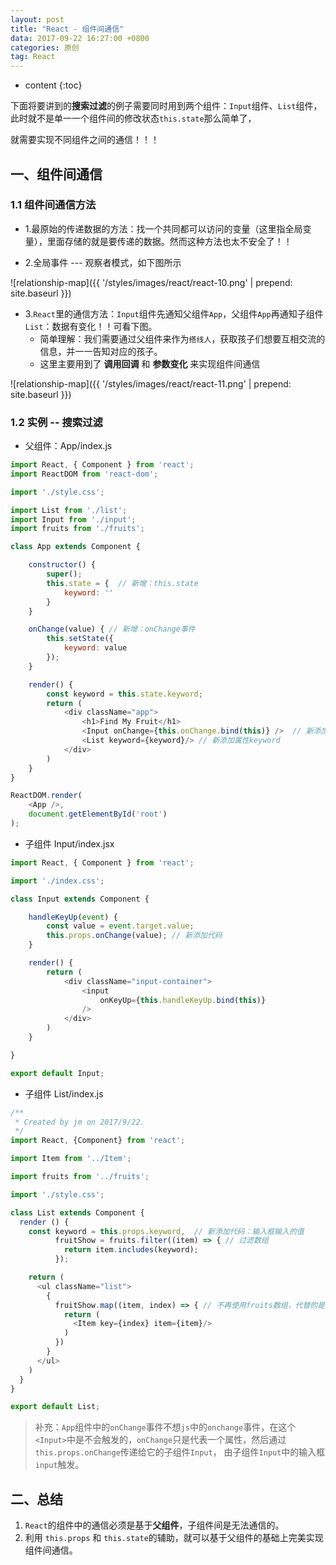 ```yaml
---
layout: post
title: "React - 组件间通信"
data: 2017-09-22 16:27:00 +0800
categories: 原创
tag: React
---
```

* content
{:toc}


下面将要讲到的**搜索过滤**的例子需要同时用到两个组件：`Input`组件、`List`组件，此时就不是单一一个组件间的修改状态`this.state`那么简单了，

就需要实现不同组件之间的通信！！！

<!-- more -->

## 一、组件间通信

### 1.1 组件间通信方法

* 1.最原始的传递数据的方法：找一个共同都可以访问的变量（这里指全局变量），里面存储的就是要传递的数据。然而这种方法也太不安全了！！

* 2.全局事件 --- 观察者模式，如下图所示

![relationship-map]({{ '/styles/images/react/react-10.png' | prepend: site.baseurl }})

* 3.`React`里的通信方法：`Input`组件先通知父组件`App`，父组件`App`再通知子组件`List`：数据有变化！！可看下图。
    * 简单理解：我们需要通过父组件来作为`搭线人`，获取孩子们想要互相交流的信息，并一一告知对应的孩子。
    * 这里主要用到了 **调用回调** 和 **参数变化** 来实现组件间通信

![relationship-map]({{ '/styles/images/react/react-11.png' | prepend: site.baseurl }})

### 1.2 实例 -- 搜索过滤

* 父组件：App/index.js

```js
import React, { Component } from 'react';
import ReactDOM from 'react-dom';

import './style.css';

import List from './list';
import Input from './input';
import fruits from './fruits';

class App extends Component {

	constructor() {
		super();
		this.state = {  // 新增：this.state
			keyword: ''
		}
	}

	onChange(value) { // 新增：onChange事件
		this.setState({
			keyword: value
		});
	}

	render() {
        const keyword = this.state.keyword;
		return (
			<div className="app">
				<h1>Find My Fruit</h1>
				<Input onChange={this.onChange.bind(this)} />  // 新添加事件this.onChange
				<List keyword={keyword}/> // 新添加属性keyword
			</div>
		)
	}
}

ReactDOM.render(
    <App />,
    document.getElementById('root')
);
```

* 子组件 Input/index.jsx

```js
import React, { Component } from 'react';

import './index.css';

class Input extends Component {

    handleKeyUp(event) {
        const value = event.target.value;
        this.props.onChange(value); // 新添加代码
    }

    render() {
        return (
            <div className="input-container">
                <input
                    onKeyUp={this.handleKeyUp.bind(this)}
                />
            </div>
        )
    }

}

export default Input;

```

* 子组件 List/index.js

```js
/**
 * Created by jm on 2017/9/22.
 */
import React, {Component} from 'react';

import Item from '../Item';

import fruits from '../fruits';

import './style.css';

class List extends Component {
  render () {
    const keyword = this.props.keyword,  // 新添加代码：输入框输入的值
          fruitShow = fruits.filter((item) => { // 过滤数组
            return item.includes(keyword);
          });

    return (
      <ul className="list">
        {
          fruitShow.map((item, index) => { // 不再使用fruits数组，代替的是过滤后的数组fruitShow
            return (
              <Item key={index} item={item}/>
            )
          })
        }
      </ul>
    )
  }
}

export default List;
```

> 补充：`App`组件中的`onChange`事件不想`js`中的`onchange`事件，在这个`<Input>`中是不会触发的，`onChange`只是代表一个属性，然后通过`this.props.onChange`传递给它的子组件`Input`，
> 由子组件`Input`中的输入框`input`触发。

## 二、总结

1. `React`的组件中的通信必须是基于**父组件**，子组件间是无法通信的。
2. 利用 `this.props` 和 `this.state`的辅助，就可以基于父组件的基础上完美实现组件间通信。
